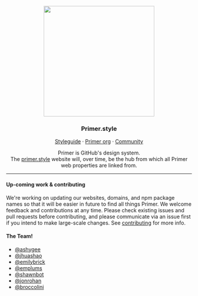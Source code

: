<p align="center">
<img width="300px" src="readme-style.png">

<p align="center">
<h3 align="center">Primer.style</h3>

<p align="center">
<a href="https://styleguide.github.com/primer">Styleguide</a>
    ·
    <a href="https://github.com/primer">Primer org</a>
    ·
    <a href="https://spectrum.chat/primer">Community</a>

<p align="center">Primer is GitHub's design system.<br /> The <a href="https://primer.style/">primer.style</a> website will, over time, be the hub from which all Primer web properties are linked from.
  
  ---
  
#### Up-coming work & contributing
  
We're working on updating our websites, domains, and npm package names so that it will be easier in future to find all things Primer. We welcome feedback and contributions at any time. Please check existing issues and pull requests before contributing, and please communicate via an issue first if you intend to make large-scale changes. See [contributing](.github/CONTRIBUTING.md) for more info.

#### The Team!
- [@ashygee](https://github.com/ashygee)
- [@jhuashao](https://github.com/jhuashao)
- [@emilybrick](https://github.com/emilybrick)
- [@emplums](https://github.com/emplums)
- [@shawnbot](https://github.com/shawnbot)
- [@jonrohan](https://github.com/jonrohan)
- [@broccolini](https://github.com/broccolini)

